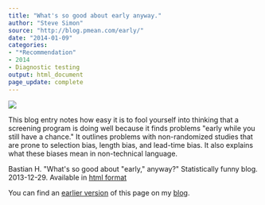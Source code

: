 ```yaml
---
title: "What's so good about early anyway."
author: "Steve Simon"
source: "http://blog.pmean.com/early/"
date: "2014-01-09"
categories:
- "*Recommendation"
- 2014
- Diagnostic testing
output: html_document
page_update: complete
---
```


![](http://www.pmean.com/new-images/14/early01.png)

<!---More--->

This blog entry notes how easy it is to fool yourself into thinking that a screening program is doing well because it finds problems "early while you still have a chance." It outlines problems with non-randomized studies that are prone to selection bias, length bias, and lead-time bias. It also explains what these biases mean in non-technical language.

Bastian H. "What's so good about "early," anyway?" Statistically funny blog. 2013-12-29. Available in [html format][bas1]

[bas1]: http://statistically-funny.blogspot.com/2013/12/whats-so-good-about-early-anyway.html

You can find an [earlier version][sim1] of this page on my [blog][sim2].

[sim1]: http://blog.pmean.com/early/
[sim2]: http://blog.pmean.com